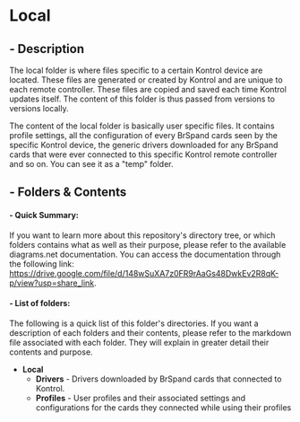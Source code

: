 # **Local**
## - Description
The local folder is where files specific to a certain Kontrol device are located. These files are generated or created by Kontrol and are unique to each remote controller. These files are copied and saved each time Kontrol updates itself. The content of this folder is thus passed from versions to versions locally.

The content of the local folder is basically user specific files. It contains profile settings, all the configuration of every BrSpand cards seen by the specific Kontrol device, the generic drivers downloaded for any BrSpand cards that were ever connected to this specific Kontrol remote controller and so on. You can see it as a "temp" folder.

## - Folders & Contents
#### - Quick Summary:
If you want to learn more about this repository's directory tree, or which folders contains what as well as their purpose, please refer to the available diagrams.net documentation. You can access the documentation through the following link:
https://drive.google.com/file/d/148wSuXA7z0FR9rAaGs48DwkEv2R8qK-p/view?usp=share_link.

#### - List of folders:
The following is a quick list of this folder's directories. If you want a description of each folders and their contents, please refer to the markdown file associated with each folder. They will explain in greater detail their contents and purpose.
- **Local**
    - **Drivers** - Drivers downloaded by BrSpand cards that connected to Kontrol.
    - **Profiles** - User profiles and their associated settings and configurations for the cards they connected while using their profiles